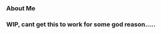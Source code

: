 ### About Me
### WIP, cant get this to work for some god reason.....

<!--
**Rohan287/Rohan287** is a ✨ _special_ ✨ repository because its `README.md` (this file) appears on your GitHub profile.

- I am into vWii and Wii U homebrewing
- I can code PPTOS 
- I can code C, HTML, CSS, Python, VBA and some batch.
